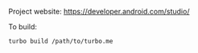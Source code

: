 Project website: https://developer.android.com/studio/

To build: 

    turbo build /path/to/turbo.me
